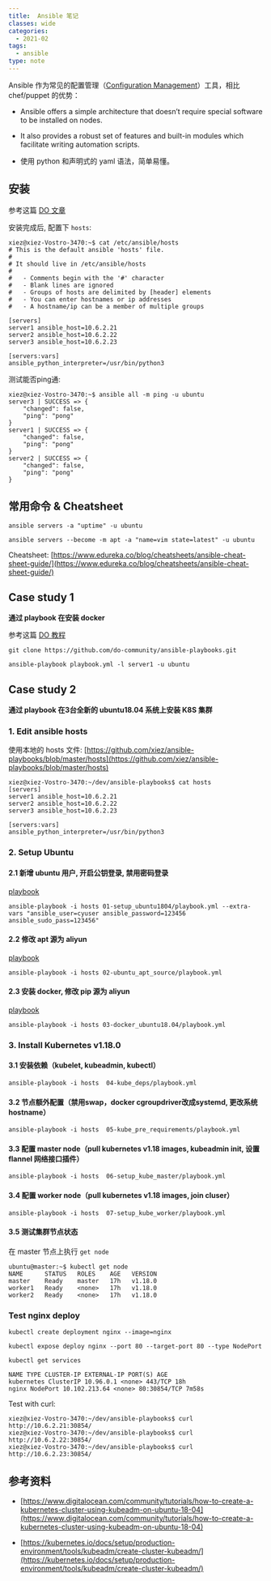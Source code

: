 ```yaml
---
title:  Ansible 笔记
classes: wide
categories:
  - 2021-02
tags:
  - ansible
type: note
---
```


Ansible 作为常见的配置管理（[Configuration Management](https://en.wikipedia.org/wiki/Configuration_management)）工具，相比 chef/puppet 的优势：

- Ansible offers a simple architecture that doesn’t require special software to be installed on nodes.

- It also provides a robust set of features and built-in modules which facilitate writing automation scripts.

- 使用 python 和声明式的 yaml 语法，简单易懂。

## 安装

参考这篇 [DO 文章](https://www.digitalocean.com/community/tutorials/how-to-install-and-configure-ansible-on-ubuntu-18-04#step-2-%E2%80%94-setting-up-the-inventory-file)

安装完成后, 配置下 `hosts`:

```
xiez@xiez-Vostro-3470:~$ cat /etc/ansible/hosts
# This is the default ansible 'hosts' file.
#
# It should live in /etc/ansible/hosts
#
#   - Comments begin with the '#' character
#   - Blank lines are ignored
#   - Groups of hosts are delimited by [header] elements
#   - You can enter hostnames or ip addresses
#   - A hostname/ip can be a member of multiple groups

[servers]
server1 ansible_host=10.6.2.21
server2 ansible_host=10.6.2.22
server3 ansible_host=10.6.2.23

[servers:vars]
ansible_python_interpreter=/usr/bin/python3
```

测试能否ping通:

```
xiez@xiez-Vostro-3470:~$ ansible all -m ping -u ubuntu
server3 | SUCCESS => {
    "changed": false, 
    "ping": "pong"
}
server1 | SUCCESS => {
    "changed": false, 
    "ping": "pong"
}
server2 | SUCCESS => {
    "changed": false, 
    "ping": "pong"
}
```

## 常用命令 & Cheatsheet

```
ansible servers -a "uptime" -u ubuntu

ansible servers --become -m apt -a "name=vim state=latest" -u ubuntu
```

Cheatsheet: [https://www.edureka.co/blog/cheatsheets/ansible-cheat-sheet-guide/](https://www.edureka.co/blog/cheatsheets/ansible-cheat-sheet-guide/)

## Case study 1

**通过 playbook 在安装 docker**

参考这篇 [DO 教程](https://www.digitalocean.com/community/tutorials/how-to-use-ansible-to-install-and-set-up-docker-on-ubuntu-18-04)

```
git clone https://github.com/do-community/ansible-playbooks.git

ansible-playbook playbook.yml -l server1 -u ubuntu

```


## Case study 2

**通过 playbook 在3台全新的 ubuntu18.04 系统上安装 K8S 集群**


### 1. Edit ansible hosts

使用本地的 hosts 文件: [https://github.com/xiez/ansible-playbooks/blob/master/hosts](https://github.com/xiez/ansible-playbooks/blob/master/hosts)

```
xiez@xiez-Vostro-3470:~/dev/ansible-playbooks$ cat hosts
[servers]
server1 ansible_host=10.6.2.21
server2 ansible_host=10.6.2.22
server3 ansible_host=10.6.2.23

[servers:vars]
ansible_python_interpreter=/usr/bin/python3
```

### 2. Setup Ubuntu

#### 2.1 新增 ubuntu 用户, 开启公钥登录, 禁用密码登录

[playbook](https://github.com/xiez/ansible-playbooks/blob/master/01-setup_ubuntu1804/playbook.yml)

```
ansible-playbook -i hosts 01-setup_ubuntu1804/playbook.yml --extra-vars "ansible_user=cyuser ansible_password=123456 ansible_sudo_pass=123456"
```

#### 2.2 修改 apt 源为 aliyun

[playbook](https://github.com/xiez/ansible-playbooks/blob/master/02-ubuntu_apt_source/playbook.yml)

```
ansible-playbook -i hosts 02-ubuntu_apt_source/playbook.yml
```

#### 2.3 安装 docker, 修改 pip 源为 aliyun

[playbook](https://github.com/xiez/ansible-playbooks/blob/master/03-docker_ubuntu18.04/playbook.yml)

```
ansible-playbook -i hosts 03-docker_ubuntu18.04/playbook.yml
```

### 3. Install Kubernetes v1.18.0

#### 3.1 安装依赖（kubelet, kubeadmin, kubectl）

```
ansible-playbook -i hosts  04-kube_deps/playbook.yml
```

#### 3.2 节点额外配置（禁用swap，docker cgroupdriver改成systemd, 更改系统hostname）

```
ansible-playbook -i hosts  05-kube_pre_requirements/playbook.yml
```

#### 3.3 配置 master node（pull kubernetes v1.18 images, kubeadmin init, 设置 flannel 网络接口插件）

```
ansible-playbook -i hosts  06-setup_kube_master/playbook.yml
```

#### 3.4 配置 worker node（pull kubernetes v1.18 images, join cluser）

```
ansible-playbook -i hosts  07-setup_kube_worker/playbook.yml
```

#### 3.5 测试集群节点状态

在 master 节点上执行 `get node`

```
ubuntu@master:~$ kubectl get node
NAME      STATUS   ROLES    AGE   VERSION
master    Ready    master   17h   v1.18.0
worker1   Ready    <none>   17h   v1.18.0
worker2   Ready    <none>   17h   v1.18.0
```

### Test nginx deploy

```
kubectl create deployment nginx --image=nginx

kubectl expose deploy nginx --port 80 --target-port 80 --type NodePort
```

```
kubectl get services

NAME TYPE CLUSTER-IP EXTERNAL-IP PORT(S) AGE
kubernetes ClusterIP 10.96.0.1 <none> 443/TCP 18h
nginx NodePort 10.102.213.64 <none> 80:30854/TCP 7m58s
```

Test with curl:

```
xiez@xiez-Vostro-3470:~/dev/ansible-playbooks$ curl http://10.6.2.21:30854/
xiez@xiez-Vostro-3470:~/dev/ansible-playbooks$ curl http://10.6.2.22:30854/
xiez@xiez-Vostro-3470:~/dev/ansible-playbooks$ curl http://10.6.2.23:30854/
```

## 参考资料

- [https://www.digitalocean.com/community/tutorials/how-to-create-a-kubernetes-cluster-using-kubeadm-on-ubuntu-18-04](https://www.digitalocean.com/community/tutorials/how-to-create-a-kubernetes-cluster-using-kubeadm-on-ubuntu-18-04)

- [https://kubernetes.io/docs/setup/production-environment/tools/kubeadm/create-cluster-kubeadm/](https://kubernetes.io/docs/setup/production-environment/tools/kubeadm/create-cluster-kubeadm/)
